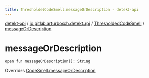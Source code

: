 ```yaml
---
title: ThresholdedCodeSmell.messageOrDescription - detekt-api
---
```


[detekt-api](../../index.html) / [io.gitlab.arturbosch.detekt.api](../index.html) / [ThresholdedCodeSmell](index.html) / [messageOrDescription](./message-or-description.html)

# messageOrDescription

`open fun messageOrDescription(): `[`String`](https://kotlinlang.org/api/latest/jvm/stdlib/kotlin/-string/index.html)

Overrides [CodeSmell.messageOrDescription](../-code-smell/message-or-description.html)

